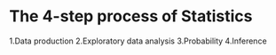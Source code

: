 # The 4-step process of Statistics
  1.Data production
  2.Exploratory data analysis
  3.Probability
  4.Inference
